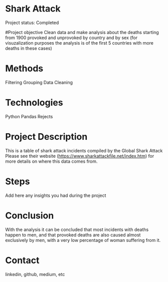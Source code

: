 # Shark Attack
 
Project status: Completed

#Project objective
Clean data and make analysis about the deaths starting from 1900 provoked and unprovoked by country and by sex (for visuzalization purposes the analysis is of the first 5 countries with more deaths in these cases)

# Methods

Filtering
Grouping
Data Cleaning


# Technologies

Python
Pandas
Rejects


# Project Description
This is a table of shark attack incidents compiled by the Global Shark Attack 
Please see their website (https://www.sharkattackfile.net/index.htm) for more details on where this data comes from.

# Steps
Add here any insights you had during the project

# Conclusion
With the analysis it can be concluded that most incidents with deaths happen to men, and that provoked deaths are also caused almost exclusively by men, with a very low percentage of woman suffering from it.

# Contact
linkedin, github, medium, etc
